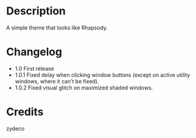 # Description
A simple theme that looks like Rhapsody.

# Changelog
- 1.0 First release
- 1.0.1 Fixed delay when clicking window buttons (except on active utility windows, where it can't be fixed).
- 1.0.2 Fixed visual glitch on maximized shaded windows.

# Credits
zydeco
